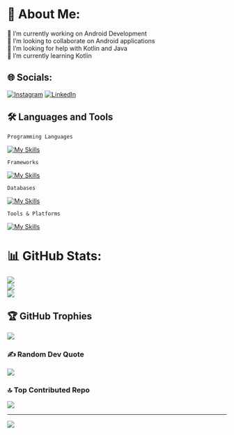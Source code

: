 # 💫 About Me:
🔭 I’m currently working on Android Development<br>👯 I’m looking to collaborate on Android applications<br>🤝 I’m looking for help with Kotlin and Java<br>🌱 I’m currently learning Kotlin


## 🌐 Socials:
[![Instagram](https://img.shields.io/badge/Instagram-%23E4405F.svg?logo=Instagram&logoColor=white)](https://instagram.com/itz_gsl_tiger) [![LinkedIn](https://img.shields.io/badge/LinkedIn-%230077B5.svg?logo=linkedin&logoColor=white)](https://www.linkedin.com/in/gyarsilalsolanki)


## 🛠️ Languages and Tools
`Programming Languages`

[![My Skills](https://skillicons.dev/icons?i=java,kotlin,js&theme=dark)]()

`Frameworks`

[![My Skills](https://skillicons.dev/icons?i=flutter,django,fastapi&theme=dark)]()

`Databases`

[![My Skills](https://skillicons.dev/icons?i=sqllite,mysql&theme=dark)]()

`Tools & Platforms`

[![My Skills](https://skillicons.dev/icons?i=vscode,idea,git,github,firebase&theme=dark)]()

# 📊 GitHub Stats:
![](https://github-readme-stats.vercel.app/api?username=gyarsilalsolanki011&theme=tokyonight&hide_border=true&include_all_commits=false&count_private=false)<br/>
![](https://github-readme-streak-stats.herokuapp.com/?user=gyarsilalsolanki011&theme=tokyonight&hide_border=true)<br/>
![](https://github-readme-stats.vercel.app/api/top-langs/?username=gyarsilalsolanki011&theme=tokyonight&hide_border=true&include_all_commits=false&count_private=false&layout=compact)

## 🏆 GitHub Trophies
![](https://github-profile-trophy.vercel.app/?username=gyarsilalsolanki011&theme=tokyonight&no-frame=true&no-bg=false&margin-w=4)

### ✍️ Random Dev Quote
![](https://quotes-github-readme.vercel.app/api?type=horizontal&theme=tokyonight)

### 🔝 Top Contributed Repo
![](https://github-contributor-stats.vercel.app/api?username=gyarsilalsolanki011&limit=5&theme=tokyonight&combine_all_yearly_contributions=true)

---
[![](https://visitcount.itsvg.in/api?id=gyarsilalsolanki011&icon=5&color=0)](https://visitcount.itsvg.in)

<!-- Proudly created with GPRM ( https://gprm.itsvg.in ) -->
